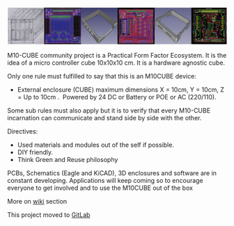 <p align="center"><img src="banner_strip.jpg"></p>

M10-CUBE community project is a Practical Form Factor Ecosystem. It is the idea of a micro controller cube 10x10x10 cm. It is a hardware agnostic cube.

Only one rule must fulfilled to say that this is an M10CUBE device:
- External enclosure (CUBE) maximum dimensions X = 10cm, Y = 10cm, Z = Up to 10cm .  Powered by 24 DC or Battery or POE or AC (220/110).

Some sub rules must also apply but it is to verify that every M10-CUBE incarnation can communicate and stand side by side with the other.

Directives:

- Used materials and modules out of the self if possible. 
- DIY friendly. 
- Think Green and Reuse philosophy

PCBs, Schematics (Eagle and KiCAD), 3D enclosures and software are in constant developing.
Applications will keep coming so to encourage everyone to get involved and to use the M10CUBE out of the box

More on <a href="https://github.com/M10CUBE/M10/wiki">wiki</a> section

This project moved to <a href="http://gitlab.com/m10cube/m10">GitLab



